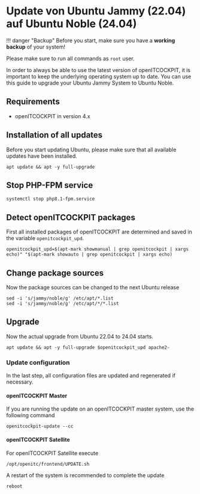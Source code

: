 # Update von Ubuntu Jammy (22.04) auf Ubuntu Noble (24.04)

!!! danger "Backup"
    Before you start, make sure you have a **working backup** of your system!

Please make sure to run all commands as `root` user.

In order to always be able to use the latest version of openITCOCKPIT, it is important to keep the underlying operating system up to date.
You can use this guide to upgrade your Ubuntu Jammy System to Ubuntu Noble.

##  Requirements
 -  openITCOCKPIT in version 4.x


## Installation of all updates
Before you start updating Ubuntu, please make sure that all available updates have been installed.

```
apt update && apt -y full-upgrade
```

## Stop PHP-FPM service
```
systemctl stop php8.1-fpm.service
```

## Detect openITCOCKPIT packages
First all installed packages of openITCOCKPIT are determined and saved in the variable `openitcockpit_upd`.
```
openitcockpit_upd=$(apt-mark showmanual | grep openitcockpit | xargs echo)" "$(apt-mark showauto | grep openitcockpit | xargs echo)
```

## Change package sources
Now the package sources can be changed to the next Ubuntu release
```
sed -i 's/jammy/noble/g' /etc/apt/*.list
sed -i 's/jammy/noble/g' /etc/apt/*/*.list
```

## Upgrade
Now the actual upgrade from Ubuntu 22.04 to 24.04 starts.
```
apt update && apt -y full-upgrade $openitcockpit_upd apache2-
```


### Update configuration
In the last step, all configuration files are updated and regenerated if necessary.

#### openITCOCKPIT Master
If you are running the update on an openITCOCKPIT master system, use the following command
```
openitcockpit-update --cc
```

#### openITCOCKPIT Satellite
For openITCOCKPIT Satellite execute
```
/opt/openitc/frontend/UPDATE.sh
```

A restart of the system is recommended to complete the update
```
reboot
```
